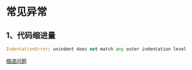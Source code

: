 <!--
 * @Author: your name
 * @Date: 2020-01-15 21:42:15
 * @LastEditTime : 2020-01-15 21:44:43
 * @LastEditors  : Please set LastEditors
 * @Description: In User Settings Edit
 * @FilePath: \VueLearnc:\Users\11346\OneDrive\笔记\PythonLearning\常见异常.md
 -->

# 常见异常

## 1、代码缩进量

```python
IndentationError: unindent does not match any outer indentation level
```

[缩进问题](https://blog.csdn.net/IAMoldpan/article/details/78347346)
